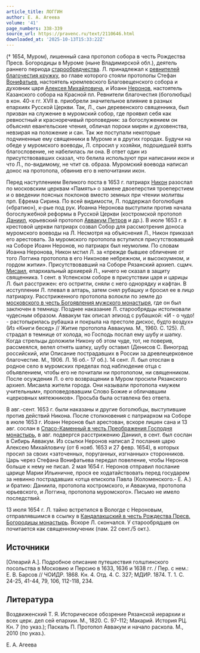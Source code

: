 ```yaml
---
article_title: ЛОГГИН
author: Е. А. Агеева
volume: '41'
page_numbers: 338-339
source_url: https://pravenc.ru/text/2110646.html
downloaded_at: '2025-10-13T15:33:22Z'
---
```


(† 1654, Муром), лишенный сана протопоп собора в честь Рождества Пресв. Богородицы в Муроме (ныне Владимирской обл.), деятель раннего периода [старообрядчества](https://pravenc.ru/text/старообрядчество.html). Л. принадлежал к [ревнителей благочестия кружку](<https://pravenc.ru/text/ревнителей благочестия кружку.html>), во главе которого стояли протопопы Стефан [Вонифатьев](https://pravenc.ru/text/Вонифатьев.html), настоятель кремлевского Благовещенского собора и духовник царя [Алексея Михайловича](<https://pravenc.ru/text/Алексея Михайловича.html>), и Иоанн [Неронов](https://pravenc.ru/text/Неронов.html), настоятель Казанского собора на Красной пл. Ревнители благочестия (боголюбцы) в кон. 40-х гг. XVII в. приобрели значительное влияние в разных епархиях Русской Церкви. Так, Л., сын деревенского священника, был призван на служение в муромский собор, где проявил себя как ревностный и красноречивый проповедник: за богослужением он объяснял евангельские чтения, обличал пороки мирян и духовенства, невзирая на положение и сан. Так же поступали некоторые подчиненные ему священники в Муроме и в других городах. Будучи на обеде у муромского воеводы, Л. спросил у хозяйки, подошедшей взять благословение, не набелилась ли она. В ответ один из присутствовавших сказал, что белила используют при написании икон и что Л., по-видимому, не чтит св. образа. Муромский воевода написал донос на протопопа, обвинив его в непочитании икон.

Перед наступлением Великого поста в 1653 г. патриарх [Никон](https://pravenc.ru/text/Никон.html) разослал по московским церквам «Память» о замене двоеперстия троеперстием и о введении поясных поклонов вместо земных при чтении молитвы прп. Ефрема Сирина. По всей видимости, Л. поддержал боголюбцев («братию»), к-рые под рук. Иоанна Неронова выступили против начала богослужебной реформы в Русской Церкви (костромской протопоп [Даниил](https://pravenc.ru/text/Даниил.html), юрьевский протопоп [Аввакум Петров](<https://pravenc.ru/text/АВВАКУМ x5bАвва́кумx5d Петров.html>) и др.). В июле 1653 г. в крестовой церкви патриарх созвал Собор для рассмотрения доноса муромского воеводы на Л. Несмотря на объяснения Л., Никон приказал его арестовать. За муромского протопопа вступился присутствовавший на Соборе Иоанн Неронов, но патриарх был неумолим. По словам Иоанна Неронова, Никон мстил Л. за «прежде бывшее обличение от того Логгина протопопа в его Никонове небрежном, и высокоумном, и гордом житии». Присутствовавший на Соборе Рязанский архиеп. сщмч. [Мисаил](https://pravenc.ru/text/Мисаил.html), епархиальный архиерей Л., ничего не сказал в защиту священника. 1 сент. в Успенском соборе в присутствии царя и царицы Л. был расстрижен: его остригли, сняли с него однорядку и кафтан. В исступлении Л. плевал в алтарь, затем снял рубашку и бросил ее в лицо патриарху. Расстриженного протопопа волокли по земле до [московского в честь Богоявления мужского монастыря](<https://pravenc.ru/text/московский в честь Богоявления мужской монастырь.html>), где он был заключен в темницу. Позднее наказание Л. старообрядцы истолковали чудесным образом. Аввакум так описал эпизод с рубашкой: «И - о чудо! - растопырилась рубашка и покрыла на престоле дискос, будто воздух» (Из «Книги бесед» // Житие протопопа Аввакума. М., 1960. С. 125). Л. страдал в темнице от холода, но Господь послал ему шубу и шапку. Когда стрельцы доложили Никону об этом чуде, тот, не поверив, рассмеялся, велел отнять шапку, шубу оставил (Денисов С. Виноград российский, или Описание пострадавших в России за древлецерковное благочестие. М., 1906. Л. 16 об.- 17 об.). 14 сент. Л. был отослан в родное село в муромских пределах под наблюдение отца с объявлением, чтобы его не почитали ни протопопом, ни священником. После осуждения Л. о его возвращении в Муром просили Рязанского архиеп. Мисаила жители города. Они называли протопопа «мужем учительным», проповедовавшим Слово Божие и обличавшим «церковных мятежников». Просьба была оставлена без ответа.

В авг.-сент. 1653 г. были наказаны и другие боголюбцы, выступившие против действий Никона. После столкновения с патриархом на Соборе в июле 1653 г. Иоанн Неронов был арестован, вскоре лишен сана и 13 авг. сослан в [Спасо-Каменный в честь Преображения Господня монастырь](<https://pravenc.ru/text/Спасо-Каменный в честь Преображения Господня монастырь.html>), в авг. подвергся расстрижению Даниил, в сент. был сослан в Сибирь Аввакум. Из ссылки Неронов написал 2 послания царю Алексею Михайловичу (от 6 нояб. 1653 и 27 февр. 1654), в которых просил за своих «заточенных, поруганных, изгнанных» сторонников. Царь через Стефана Вонифатьева передал повеление, чтобы Неронов больше к нему не писал. 2 мая 1654 г. Неронов отправил послание царице Марии Ильиничне, прося ее ходатайствовать перед государем за невинно пострадавших «отца епископа Павла (Коломенского.- Е. А.) и братию: Даниила, протопопа костромского, и Аввакума, протопопа юрьевского, и Логгина, протопопа муромского». Письмо не имело последствий.

13 июля 1654 г. Л. тайно встретился в Вологде с Нероновым, отправлявшимся в ссылку в [Кандалакшский в честь Рождества Пресв. Богородицы монастырь](<https://pravenc.ru/text/Кандалакшский в честь Рождества Пресв  Богородицы монастырь.html>). Вскоре Л. скончался. У старообрядцев он почитается как священномученик (пам. 22 сент./5 окт.).

## Источники

[Олеарий А.]. Подробное описание путешествия голштинского посольства в Московию и Персию в 1633, 1636 и 1638 гг. / Пер. с нем.: Е. В. Барсов // ЧОИДР. 1868. Кн. 4. Отд. 4. С. 327; МДИР. 1874. Т. 1. С. 24-25, 41-44, 79, 106, 112-118, 234.

## Литература

Воздвиженский Т. Я. Историческое обозрение Рязанской иерархии и всех церк. дел сей епархии. М., 1820. С. 97-112; Макарий. История РЦ. Кн. 7 (по указ.); Паскаль П. Протопоп Аввакум и начало раскола. М., 2010 (по указ.).

Е. А. Агеева
